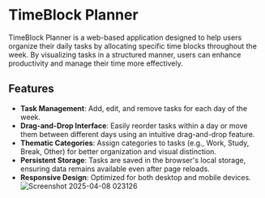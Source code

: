 # TimeBlock Planner

TimeBlock Planner is a web-based application designed to help users organize their daily tasks by allocating specific time blocks throughout the week. By visualizing tasks in a structured manner, users can enhance productivity and manage their time more effectively.

## Features

- **Task Management**: Add, edit, and remove tasks for each day of the week.
- **Drag-and-Drop Interface**: Easily reorder tasks within a day or move them between different days using an intuitive drag-and-drop feature.
- **Thematic Categories**: Assign categories to tasks (e.g., Work, Study, Break, Other) for better organization and visual distinction.
- **Persistent Storage**: Tasks are saved in the browser's local storage, ensuring data remains available even after page reloads.
- **Responsive Design**: Optimized for both desktop and mobile devices.
![Screenshot 2025-04-08 023126](https://github.com/user-attachments/assets/88c006f6-b57b-4252-a4d5-58adae10cfba)

